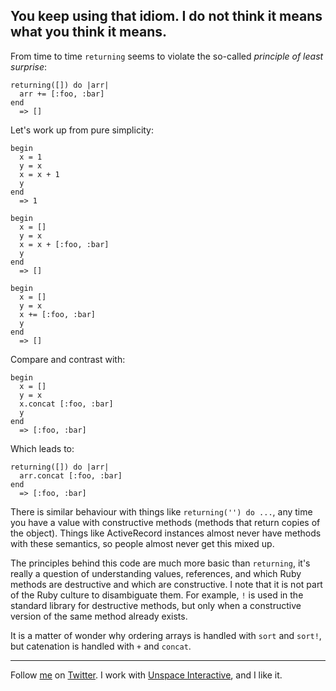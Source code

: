 You keep using that idiom. I do not think it means what you think it means.
---

From time to time `returning` seems to violate the so-called _principle of least surprise_:

	returning([]) do |arr|
	  arr += [:foo, :bar]
	end
	  => []
	
Let's work up from pure simplicity:

	begin
	  x = 1
	  y = x
	  x = x + 1
	  y
	end
	  => 1
	
	begin
	  x = []
	  y = x
	  x = x + [:foo, :bar]
	  y
	end
	  => []
	
	begin
	  x = []
	  y = x
	  x += [:foo, :bar]
	  y
	end
	  => []
	
Compare and contrast with:
	
	begin
	  x = []
	  y = x
	  x.concat [:foo, :bar]
	  y
	end
	  => [:foo, :bar]

Which leads to:

	returning([]) do |arr|
	  arr.concat [:foo, :bar]
	end
	  => [:foo, :bar]

There is similar behaviour with things like `returning('') do ...`, any time you have a value with constructive methods (methods that return copies of the object). Things like ActiveRecord instances almost never have methods with these semantics, so people almost never get this mixed up.

The principles behind this code are much more basic than `returning`, it's really a question of understanding values, references, and which Ruby methods are destructive and which are constructive. I note that it is not part of the Ruby culture to disambiguate them. For example, `!` is used in the standard library for destructive methods, but only when a constructive version of the same method already exists.

It is a matter of wonder why ordering arrays is handled with `sort` and `sort!`, but catenation is handled with `+` and `concat`.

<hr/>
	
Follow [me](http://reginald.braythwayt.com) on [Twitter](http://twitter.com/raganwald). I work with [Unspace Interactive](http://unspace.ca), and I like it.